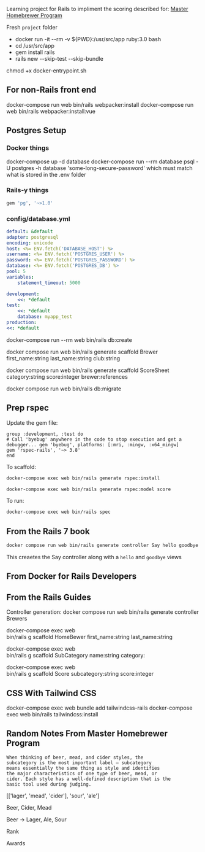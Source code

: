 Learning project for Rails to impliment the scoring described for:
[Master Homebrewer Program](https://www.masterhomebrewerprogram.com/home)


Fresh `project` folder

- docker run -it --rm -v ${PWD}:/usr/src/app ruby:3.0 bash
- cd /usr/src/app
- gem install rails
- rails new <myapp> --skip-test --skip-bundle

chmod +x docker-entrypoint.sh

## For non-Rails front end

docker-compose run web bin/rails webpacker:install
docker-compose run web bin/rails webpacker:install:vue


## Postgres Setup

### Docker things

docker-compose up -d database
docker-compose run --rm database psql -U postgres -h database
'some-long-secure-password' which must match what is stored in the .env folder

### Rails-y things

```ruby
gem 'pg', '~>1.0'
```

### config/database.yml

```yml
default: &default
adapter: postgresql
encoding: unicode
host: <%= ENV.fetch('DATABASE_HOST') %> 
username: <%= ENV.fetch('POSTGRES_USER') %> 
password: <%= ENV.fetch('POSTGRES_PASSWORD') %> 
database: <%= ENV.fetch('POSTGRES_DB') %>
pool: 5 
variables:
    statement_timeout: 5000 

development:
    <<: *default
test:
    <<: *default 
    database: myapp_test
production: 
<<: *default
```

docker-compose run --rm web bin/rails db:create

docker compose run web bin/rails generate scaffold Brewer first_name:string last_name:string club:string

docker compose run web bin/rails generate scaffold ScoreSheet category:string score:integer brewer:references


docker compose run web bin/rails db:migrate


## Prep rspec

Update the gem file:

```Gemfile
group :development, :test do
# Call 'byebug' anywhere in the code to stop execution and get a debugger... gem 'byebug', platforms: [:mri, :mingw, :x64_mingw]
gem 'rspec-rails', '~> 3.8'
end
```

To scaffold:

```zsh
docker-compose exec web bin/rails generate rspec:install

docker-compose exec web bin/rails generate rspec:model score
```

To run:

```zsh
docker-compose exec web bin/rails spec
```

## From the Rails 7 book

```zsh
docker compose run web bin/rails generate controller Say hello goodbye
```

This creaetes the Say controller along with a `hello` and `goodbye` views



## From Docker for Rails Developers




## From the Rails Guides

Controller generation:
docker compose run web bin/rails generate controller Brewers



docker-compose exec web \
    bin/rails g scaffold HomeBewer first_name:string last_name:string

docker-compose exec web \
    bin/rails g scaffold SubCategory name:string category:

docker-compose exec web \
    bin/rails g scaffold Score subcategory:string score:integer

## CSS With Tailwind CSS

docker-compose exec web bundle add tailwindcss-rails
docker-compose exec web bin/rails tailwindcss:install
## Random Notes From Master Homebrewer Program

```text
When thinking of beer, mead, and cider styles, the
subcategory is the most important label – subcategory
means essentially the same thing as style and identifies
the major characteristics of one type of beer, mead, or
cider. Each style has a well-defined description that is the
basic tool used during judging. 
```

[['lager', 'mead', 'cider'], 'sour', 'ale']

Beer, Cider, Mead

Beer -> Lager, Ale, Sour


Rank

Awards

